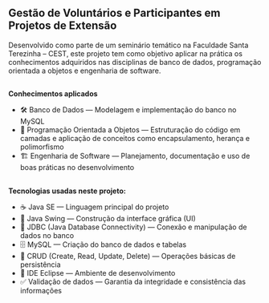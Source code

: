 ## Gestão de Voluntários e Participantes em Projetos de Extensão
Desenvolvido como parte de um seminário temático na Faculdade Santa Terezinha – CEST, este projeto
tem como objetivo aplicar na prática os conhecimentos adquiridos nas disciplinas de banco de dados, programação orientada a objetos e engenharia de software.

##
**Conhecimentos aplicados** 
- 🛠️ Banco de Dados — Modelagem e implementação do banco no MySQL
- 🧩 Programação Orientada a Objetos — Estruturação do código em camadas e aplicação de conceitos como encapsulamento, herança e polimorfismo
- 🏗️ Engenharia de Software — Planejamento, documentação e uso de boas práticas no desenvolvimento
##

**Tecnologias usadas neste projeto:**
- ☕ Java SE — Linguagem principal do projeto
- 🎨 Java Swing — Construção da interface gráfica (UI)
- 🔗 JDBC (Java Database Connectivity) — Conexão e manipulação de dados no banco
- 🗄️ MySQL — Criação do banco de dados e tabelas
- 🔄 CRUD (Create, Read, Update, Delete) — Operações básicas de persistência
- 🧰 IDE Eclipse — Ambiente de desenvolvimento
- ✅ Validação de dados — Garantia da integridade e consistência das informações
